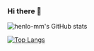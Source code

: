 ### Hi there 👋

<!--
**henlo-mm/henlo-mm** is a ✨ _special_ ✨ repository because its `README.md` (this file) appears on your GitHub profile.

Here are some ideas to get you started:

- 🔭 I’m currently working on ...
- 🌱 I’m currently learning ...
- 👯 I’m looking to collaborate on ...
- 🤔 I’m looking for help with ...
- 💬 Ask me about ...
- 📫 How to reach me: ...
- 😄 Pronouns: ...
- ⚡ Fun fact: ...
-->
![henlo-mm's GitHub stats](https://github-readme-stats.vercel.app/api?username=henlo-mm&show_icons=true&theme=radical)

[![Top Langs](https://github-readme-stats.vercel.app/api/top-langs/?username=henlo-mm&layout=compact&theme=radical)](https://github.com/henlo-mm/github-readme-stats)
